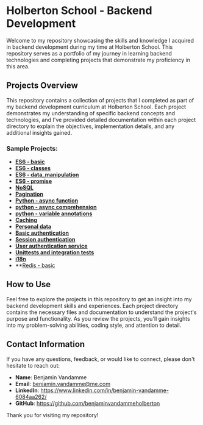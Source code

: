 # Holberton School - Backend Development

Welcome to my repository showcasing the skills and knowledge I acquired in backend development during my time at Holberton School. This repository serves as a portfolio of my journey in learning backend technologies and completing projects that demonstrate my proficiency in this area.

## Projects Overview

This repository contains a collection of projects that I completed as part of my backend development curriculum at Holberton School. Each project demonstrates my understanding of specific backend concepts and technologies, and I've provided detailed documentation within each project directory to explain the objectives, implementation details, and any additional insights gained.

### Sample Projects:

- **[ES6 - basic](/ES6_basic/)**
- **[ES6 - classes](/ES6_classes/)**
- **[ES6 - data_manipulation](/ES6_data_manipulation/)**
- **[ES6 - promise](/ES6_promise/)**
- **[NoSQL](/NoSQL/)**
- **[Pagination](/pagination/)**
- **[Python - async function](/python_async_function/)**
- **[python - async comprehension](/python_async_comprehension/)**
- **[python - variable annotations](/python_variable_annotations/)**
- **[Caching](/caching/)**
- **[Personal data](/personal_data/)**
- **[Basic authentication](/Basic_authentication/)**
- **[Session authentication](/Session_authentication/)**
- **[User authentication service](/user_authentication_service/)**
- **[Unittests and integration tests](/Unittests_and_integration_tests/)**
- **[i18n](/i18n/)**
- **[Redis - basic](/0x0B_redis_basic)

## How to Use

Feel free to explore the projects in this repository to get an insight into my backend development skills and experiences. Each project directory contains the necessary files and documentation to understand the project's purpose and functionality. As you review the projects, you'll gain insights into my problem-solving abilities, coding style, and attention to detail.

## Contact Information

If you have any questions, feedback, or would like to connect, please don't hesitate to reach out:

- **Name**: Benjamin Vandamme
- **Email**: benjamin.vandamme@me.com
- **LinkedIn**: https://www.linkedin.com/in/benjamin-vandamme-6084aa262/
- **GitHub**: https://github.com/benjaminvandammeholberton

Thank you for visiting my repository!
